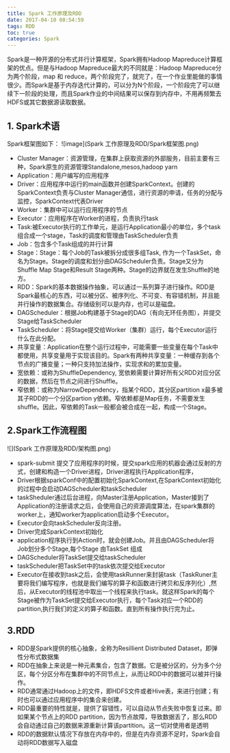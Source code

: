 ```yaml
---
title: Spark 工作原理及RDD
date: 2017-04-10 08:54:59
tags: RDD
toc: true
categories: Spark
---
```

Spark是一种开源的分布式并行计算框架，Spark拥有Hadoop Mapreduce计算框架的优点。但是与Hadoop Mapreduce最大的不同就是：Hadoop Mapreduce分为两个阶段，map 和 reduce，两个阶段完了，就完了，在一个作业里能做的事情很少。而Spark是基于内存迭代计算的，可以分为N个阶段，一个阶段完了可以继续下一阶段的处理，而且Spark作业的中间结果可以保存到内存中，不用再频繁去HDFS或其它数据源读取数据。
<!-- more -->
## 1. Spark术语 ##
Spark框架图如下：
![image](Spark 工作原理及RDD/Spark框架图.png)
- Cluster Manager：资源管理，在集群上获取资源的外部服务，目前主要有三种，Spark原生的资源管理Standalone,mesos,hadoop yarn
- Application：用户编写的应用程序
- Driver：应用程序中运行的main函数并创建SparkContext。创建的SparkContext负责与Cluster Manager通信，进行资源的申请，任务的分配与监控，SparkContext代表Driver
- Worker：集群中可以运行应用程序的节点
- Executor：应用程序在Worker的进程，负责执行task
- Task:被Executor执行的工作单元，是运行Application最小的单位，多个task组合成一个stage，Task的调度和管理由TaskScheduler负责
- Job：包含多个Task组成的并行计算
- Stage：Stage：每个Job的Task被拆分成很多组Task, 作为一个TaskSet，命名为Stage。Stage的调度和划分由DAGScheduler负责。Stage又分为Shuffle Map Stage和Result Stage两种。Stage的边界就在发生Shuffle的地方。
- RDD：Spark的基本数据操作抽象，可以通过一系列算子进行操作。RDD是Spark最核心的东西，可以被分区、被序列化、不可变、有容错机制，并且能并行操作的数据集合。存储级别可以是内存，也可以是磁盘。
- DAGScheduler：根据Job构建基于Stage的DAG（有向无环任务图），并提交Stage给TaskScheduler
- TaskScheduler：将Stage提交给Worker（集群）运行，每个Executor运行什么在此分配。
- 共享变量：Application在整个运行过程中，可能需要一些变量在每个Task中都使用，共享变量用于实现该目的。Spark有两种共享变量：一种缓存到各个节点的广播变量；一种只支持加法操作，实现求和的累加变量。
- 宽依赖：或称为ShuffleDependency, 宽依赖需要计算好所有父RDD对应分区的数据，然后在节点之间进行Shuffle。
- 窄依赖：或称为NarrowDependency，指某个RDD，其分区partition x最多被其子RDD的一个分区partion y依赖。窄依赖都是Map任务，不需要发生shuffle。因此，窄依赖的Task一般都会被合成在一起，构成一个Stage。
## 2.Spark工作流程图 ##
![](Spark 工作原理及RDD/架构图.png)
- spark-submit 提交了应用程序的时候，提交spark应用的机器会通过反射的方式，创建和构造一个Driver进程，Driver进程执行Application程序，
- Driver根据sparkConf中的配置初始化SparkContext,在SparkContext初始化的过程中会启动DAGScheduler和taskScheduler
- taskSheduler通过后台进程，向Master注册Application，Master接到了Application的注册请求之后，会使用自己的资源调度算法，在spark集群的worker上，通知worker为application启动多个Executor。
- Executor会向taskScheduler反向注册。
- Driver完成SparkContext初始化
- application程序执行到Action时，就会创建Job。并且由DAGScheduler将Job划分多个Stage,每个Stage 由TaskSet 组成
- DAGScheduler将TaskSet提交给taskScheduler
- taskScheduler把TaskSet中的task依次提交给Executor
- Executor在接收到task之后，会使用taskRunner来封装task（TaskRuner主要将我们编写程序，也就是我们编写的算子和函数进行拷贝和反序列化）,然后，从Executor的线程池中取出一个线程来执行task。就这样Spark的每个Stage被作为TaskSet提交给Executor执行，每个Task对应一个RDD的partition,执行我们的定义的算子和函数。直到所有操作执行完为止。

## 3.RDD ##
- RDD是Spark提供的核心抽象，全称为Resillient Distributed Dataset，即弹性分布式数据集
- RDD在抽象上来说是一种元素集合，包含了数据。它是被分区的，分为多个分区，每个分区分布在集群中的不同节点上，从而让RDD中的数据可以被并行操作。
- RDD通常通过Hadoop上的文件，即HDFS文件或者Hive表，来进行创建；有时也可以通过应用程序中的集合来创建。
- RDD最重要的特性就是，提供了容错性，可以自动从节点失败中恢复过来。即如果某个节点上的RDD partition，因为节点故障，导致数据丢了，那么RDD会自动通过自己的数据来源重新计算该partition。这一切对使用者是透明
- RDD的数据默认情况下存放在内存中的，但是在内存资源不足时，Spark会自动将RDD数据写入磁盘
